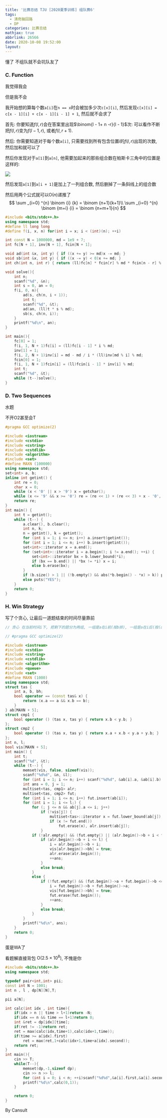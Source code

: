 ```yaml
---
title: '比赛总结 TJU [2020夏季训练] 组队赛6'
tags:
  - 清奇脑回路
  - DP
categories: 比赛总结
mathjax: true
abbrlink: 26566
date: 2020-10-08 19:52:00
layout:
---
```


懂了 不组队就不会坑队友了

<!--more-->

### C. Function

我觉得我会

但是我不会

我开始想的算每个数`a[i]`在`n == x`时会被加多少次`c[x][i]`, 然后发现`c[x][i] = c[x - 1][i] + c[x - 1][i - 1] + 1`, 然后就不会求了

首先: 你要知道$f(l, r)$会在答案里出现$\binom{l - 1+ n -r}{l - 1}$次: 可以看作不断把$f(l, r)$变为$f(l - 1, r)$, 或者$f(l, r + 1)$.

然后: 你需要知道对于每个数`a[i]`, 只需要找到所有包含位置$i$的$f(l, r)$出现的次数, 然后加和就可以了

然后你发现对于`a[1]`到`a[n]`, 他需要加起来的那些组合数在帕斯卡三角中的位置是这样的:

![](../pictures/20201008A.png)

然后发现`a[1]`到`a[i + 1]`是加上了一列组合数, 然后删掉了一条斜线上的组合数

然后用两个公式就可以$\mathrm O(n)$递推了
$$
\sum _{i=0} ^{n} \binom {i} {k} = \binom {n+1}{k+1}\\
\sum _{i=0} ^{n} \binom {m+i} {i} = \binom {n+m+1}{n}
$$


```cpp
#include <bits/stdc++.h>
using namespace std;
#define ll long long
#define f(i, x, n) for(int i = x; i < (int)(n); ++i)

int const N = 1000000, md = 1e9 + 7;
int fc[N + 1], inv[N + 1], fcin[N + 1];

void ad(int &x, int y) { if ((x += y) >= md)x -= md; }
void sb(int &x, int y) { if ((x -= y) < 0)x += md; }
int ch(int n, int r) { return (ll)fc[n] * fcin[r] % md * fcin[n - r] % md; }

void solve(){
    int n;
    scanf("%d", &n);
    int s = 0, an = 0;
    f(i, 0, n){
        ad(s, ch(n, i + 1));
        int t;
        scanf("%d", &t);
        ad(an, (ll)t * s % md);
        sb(s, ch(n, i));
    }
    printf("%d\n", an);
}

int main(){
    fc[0] = 1;
    f(i, 1, N + 1)fc[i] = (ll)fc[i - 1] * i % md;
    inv[1] = 1;
    f(i, 2, N + 1)inv[i] = md - md / i * (ll)inv[md % i] % md;
    fcin[0] = 1;
    f(i, 1, N + 1)fcin[i] = (ll)fcin[i - 1] * inv[i] % md;
    int t;
    scanf("%d", &t);
    while (t--)solve();
}

```

### D. Two Sequences

水题

不开O2甚至会T

```cpp
#pragma GCC optimize(2)

#include <iostream>
#include <cstdio>
#include <cstring>
#include <cstdlib>
#include <algorithm>
#include <set>
#define MAXN (100000)
using namespace std;
set<int> a, b;
inline int getint() {
	int re = 0;
	char x = 0;
	while (x < '0' || x > '9') x = getchar();
	while (x <= '9' && x >= '0') re = (re << 1) + (re << 3) + x - '0', x = getchar();
	return re;
}
int main() {
	int t = getint();
	while (t--) {
		a.clear(), b.clear();
		int n, k;
		n = getint(), k = getint();
		for (int i = 1; i <= n; i++) a.insert(getint());
		for (int i = 1; i <= n; i++) b.insert(getint());
		set<int>::iterator x = a.end();
		for (set<int>::iterator i = a.begin(); i != a.end(); ++i) {
			set<int>::iterator bx = b.lower_bound(*i);
			if (bx == b.end() || *bx != *i) x = i;
			else b.erase(bx);
		}
		if (b.size() > 1 || (!b.empty() && abs(*b.begin() - *x) > k)) puts("NO");
		else puts("YES");
	}
	return 0;
}
```

### H. Win Strategy

写了个贪心, 让最后一道题结束的时间尽量靠前

```cpp
// 贪心 在当前时间i下, 把剩下的题分为两组, 一组是a在i前(按b排), 一组是a在i后(按(a + b)排), 比较两组的队首, 然后取一个数 

// #pragma GCC optimize(2)

#include <iostream>
#include <cstdio>
#include <cstring>
#include <cstdlib>
#include <algorithm>
#include <queue>
#include <set>
#define MAXN (1000)
using namespace std;
struct tas {
	int a, b, bh;
	bool operator == (const tas& x) {
		return (x.a == a && x.b == b);
	}
} ab[MAXN + 5];
struct cmp1 {
	bool operator () (tas x, tas y) { return x.b < y.b; }
};
struct cmp2 {
	bool operator () (tas x, tas y) { return x.a + x.b < y.a + y.b; }
};
int n, l;
bool vis[MAXN + 5];
int main() {
	int t;
	scanf("%d", &t);
	while (t--) {
		memset(vis, false, sizeof(vis));
		scanf("%d%d", &n, &l);
		for (int i = 1; i <= n; i++) scanf("%d%d", &ab[i].a, &ab[i].b), ab[i].bh = i;
		int ans = 0, j = 1;
		multiset<tas, cmp1> alr;
		multiset<tas, cmp2> fut;
		for (int i = 1; i <= n; i++) fut.insert(ab[i]);
		for (int i = 1; i <= l;) {
			for (; j <= n && ab[j].a <= i; j++)
				if (!vis[j]) {
					multiset<tas>::iterator x = fut.lower_bound(ab[j]);
					if (x != fut.end())
						fut.erase(x), alr.insert(ab[j]);
				}
			if (!alr.empty() && (fut.empty() || (alr.begin()->b + i < fut.begin()->a + fut.begin()->b))) {
				if (alr.begin()->b + i <= l) {
					i = alr.begin()->b + i;
					vis[alr.begin()->bh] = true;
					alr.erase(alr.begin());
					++ans;
				}
				else break;
			}
			else {
				if (!fut.empty() && (fut.begin()->a + fut.begin()->b <= l)) {
					i = fut.begin()->b + fut.begin()->a;
					vis[fut.begin()->bh] = true;
					fut.erase(fut.begin());
					++ans;
				}
				else break;
			}
		}
		printf("%d\n", ans);
	}
	return 0;
}
```

蛋是WA了

看题解直接背包 $\mathrm O(2.5 \times 10^8)$, 不愧是你

```cpp
#include <bits/stdc++.h>
using namespace std;

typedef pair<int,int> pii;
const int N = 1001;
int n , l , dp[N][N],T;

pii a[N];

int calc(int idx , int time){
    if(idx > n || time > l+1)return -N;
    if(idx == n && time == l+1)return 0;
    int &ret = dp[idx][time];
    if(ret != -1)return ret;
    ret = max(calc(idx,time+1),calc(idx+1,time));
    if(time >= a[idx].first)
        ret = max(ret,1+calc(idx+1,time+a[idx].second));
    return ret;
}
int main(){
    cin >> T;
    while(T--){
        memset(dp,-1,sizeof dp);
        cin >> n >> l;
        for (int i = 0; i < n; ++i)scanf("%d%d",&a[i].first,&a[i].second);
        printf("%d\n",calc(0,1));
    }

    return 0;
}
```



By Cansult